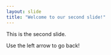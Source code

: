 ```yaml
---
layout: slide
title: "Welcome to our second slide!"
---
```

This is the second slide.

Use the left arrow to go back!
